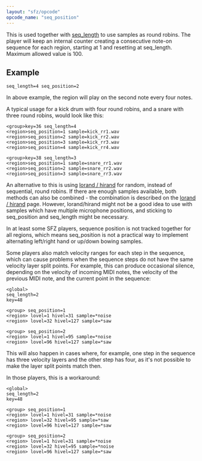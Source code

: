 ```yaml
---
layout: "sfz/opcode"
opcode_name: "seq_position"
---
```

This is used together with [seq_length](/opcodes/seq_length) to use samples
as round robins. The player will keep an internal counter creating a consecutive
note-on sequence for each region, starting at 1 and resetting at seq_length.
Maximum allowed value is 100.

## Example

```
seq_length=4 seq_position=2
```

In above example, the region will play on the second note every four notes.

A typical usage for a kick drum with four round robins, and a snare with three
round robins, would look like this:

```
<group>key=36 seq_length=4
<region>seq_position=1 sample=kick_rr1.wav
<region>seq_position=2 sample=kick_rr2.wav
<region>seq_position=3 sample=kick_rr3.wav
<region>seq_position=4 sample=kick_rr4.wav

<group>key=38 seq_length=3
<region>seq_position=1 sample=snare_rr1.wav
<region>seq_position=2 sample=snare_rr2.wav
<region>seq_position=3 sample=snare_rr3.wav
```

An alternative to this is using [lorand / hirand](/opcodes/lorand) for
random, instead of sequential, round robins. If there are enough samples
available, both methods can also be combined - the combination is described on
the [lorand / hirand](/opcodes/lorand) page. However, lorand/hirand might not
be a good idea to use with samples which have multiple microphone positions,
and sticking to seq_position and seq_length might be necessary.

In at least some SFZ players, sequence position is not tracked together for
all regions, which means seq_position is not a practical way to implement
alternating left/right hand or up/down bowing samples.

Some players also match velocity ranges for each step in the sequence, which
can cause problems when the sequence steps do not have the same velocity
layer split points. For example, this can produce occasional silence, depending
on the velocity of incoming MIDI notes, the velocity of the previous MIDI note,
and the current point in the sequence:

```
<global>
seq_length=2
key=48

<group> seq_position=1
<region> lovel=1 hivel=31 sample=*noise
<region> lovel=32 hivel=127 sample=*saw

<group> seq_position=2
<region> lovel=1 hivel=95 sample=*noise
<region> lovel=96 hivel=127 sample=*saw
```

This will also happen in cases where, for example, one step in the
sequence has three velocity layers and the other step has four, as it's
not possible to make the layer split points match then. 

In those players, this is a workaround:

```
<global>
seq_length=2
key=48

<group> seq_position=1
<region> lovel=1 hivel=31 sample=*noise
<region> lovel=32 hivel=95 sample=*saw
<region> lovel=96 hivel=127 sample=*saw

<group> seq_position=2
<region> lovel=1 hivel=31 sample=*noise
<region> lovel=32 hivel=95 sample=*noise
<region> lovel=96 hivel=127 sample=*saw
```
